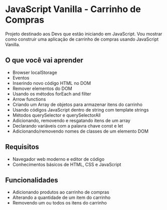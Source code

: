 # JavaScript Vanilla - Carrinho de Compras
Projeto destinado aos Devs que estão iniciando em JavaScript. Vou mostrar como construir uma aplicação de carrinho de compras
usando JavaScript Vanilla.

## O que você vai aprender
  * Browser localStorage
  * Eventos
  * Inserindo novo código HTML no DOM
  * Remover elementos do DOM
  * Usando os métodos forEach and filter
  * Arrow functions
  * Criando um Array de objetos para armazenar itens do carrinho
  * Usando códigos JavaScript dentro de string com template strings
  * Métodos querySelector e querySelectorAll
  * Adicionando, removendo e resgatando itens de um array
  * Declarando variáveis com a palavra chave const e let
  * Adicionando/removendo nomes de classes de um elemento DOM

## Requisitos
  * Navegador web moderno e editor de código
  * Conhecimentos básicos de HTML, CSS e JavaScript

## Funcionalidades
  * Adicionando produtos ao carrinho de compras
  * Alterando a quantidade de um item do carrinho
  * Removendo um ou todos os itens do carrinho
